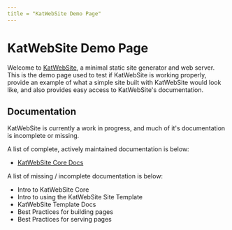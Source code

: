 ```yaml
---
title = "KatWebSite Demo Page"
---
```

# KatWebSite Demo Page
Welcome to [KatWebSite](https://github.com/katattakd/KatWebSite), a minimal static site generator and web server. This is the demo page used to test if KatWebSite is working properly, provide an example of what a simple site built with KatWebSite would look like, and also provides easy access to KatWebSite's documentation.

## Documentation
KatWebSite is currently a work in progress, and much of it's documentation is incomplete or missing.

A list of complete, actively maintained documentation is below:
- [KatWebSite Core Docs](core.html)

A list of missing / incomplete documentation is below:
- Intro to KatWebSite Core
- Intro to using the KatWebSite Site Template
- KatWebSite Template Docs
- Best Practices for building pages
- Best Practices for serving pages
